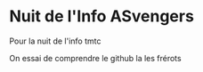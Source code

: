 # Nuit de l'Info ASvengers

Pour la nuit de l'info tmtc

On essai de comprendre le github la les frérots 

